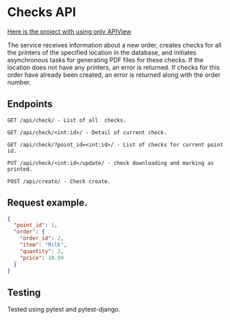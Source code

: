 # Checks API

[Here is the project with using only APIView](https://github.com/ch4zzy/checks-api-apiview)

The service receives information about a new order, creates checks for all the printers of the specified location in the database, and initiates asynchronous tasks for generating PDF files for these checks. If the location does not have any printers, an error is returned. If checks for this order have already been created, an error is returned along with the order number.


## Endpoints
```
GET /api/check/ - List of all  checks.
```
```
GET /api/check/<int:id>/ - Detail of current check.
```
```
GET /api/check/?point_id=<int:id>/ - List of checks for current point id.
```

```
PUT /api/check/<int:id>/update/ - check downloading and marking as printed.
```

```
POST /api/create/ - Check create.
```
## Request example.

```json
{
  "point_id": 1,
  "order": {
    "order_id": 2,
    "item": "Milk",
    "quantity": 2,
    "price": 10.99
  }
}
```

## Testing

Tested using pytest and pytest-django.
